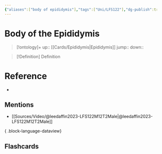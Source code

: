 ```yaml
---
{"aliases":["body of epididymis"],"tags":["Uni/LFS122"],"dg-publish":true,"permalink":"/cards/body-of-the-epididymis/","dgPassFrontmatter":true}
---
```


# Body of the Epididymis

> [!ontology]+
> up:: [[Cards/Epididymis\|Epididymis]]
> jump:: 
> down:: 

> [!Definition] Definition

# Reference

- 

## Mentions

- [[Sources/Video/@leedaffin2023-LFS122M12T2Male\|@leedaffin2023-LFS122M12T2Male]]

{ .block-language-dataview}

## Flashcards